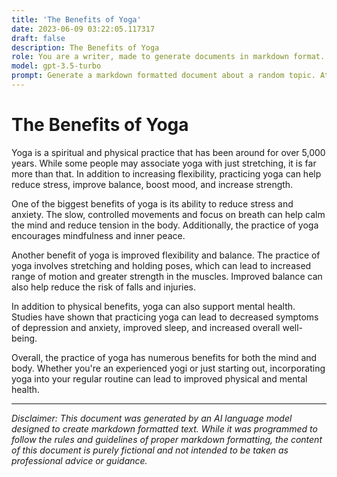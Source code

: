 ```yaml
---
title: 'The Benefits of Yoga'
date: 2023-06-09 03:22:05.117317
draft: false
description: The Benefits of Yoga
role: You are a writer, made to generate documents in markdown format. It is very important that all of the documents you generate are in valid markdown format.
model: gpt-3.5-turbo
prompt: Generate a markdown formatted document about a random topic. At the bottom, include a disclaimer explaining that the document was generated by you. The first line of the document should be the title. Make sure that the entire document is in proper markdown format, using a mix of various tags to make the document visually appealing.
---
```


# The Benefits of Yoga

Yoga is a spiritual and physical practice that has been around for over 5,000 years. While some people may associate yoga with just stretching, it is far more than that. In addition to increasing flexibility, practicing yoga can help reduce stress, improve balance, boost mood, and increase strength. 

One of the biggest benefits of yoga is its ability to reduce stress and anxiety. The slow, controlled movements and focus on breath can help calm the mind and reduce tension in the body. Additionally, the practice of yoga encourages mindfulness and inner peace.

Another benefit of yoga is improved flexibility and balance. The practice of yoga involves stretching and holding poses, which can lead to increased range of motion and greater strength in the muscles. Improved balance can also help reduce the risk of falls and injuries.

In addition to physical benefits, yoga can also support mental health. Studies have shown that practicing yoga can lead to decreased symptoms of depression and anxiety, improved sleep, and increased overall well-being. 

Overall, the practice of yoga has numerous benefits for both the mind and body. Whether you're an experienced yogi or just starting out, incorporating yoga into your regular routine can lead to improved physical and mental health.

***

*Disclaimer: This document was generated by an AI language model designed to create markdown formatted text. While it was programmed to follow the rules and guidelines of proper markdown formatting, the content of this document is purely fictional and not intended to be taken as professional advice or guidance.*